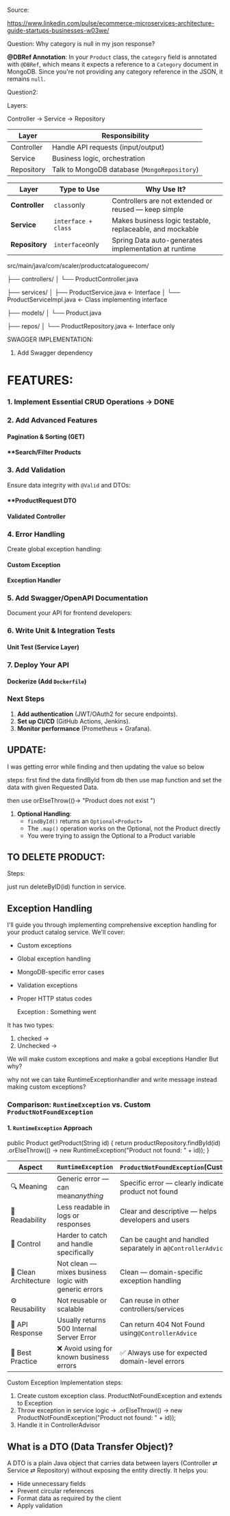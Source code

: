 Source:

https://www.linkedin.com/pulse/ecommerce-microservices-architecture-guide-startups-businesses-w03we/

Question: Why category is null in my json response?

**@DBRef Annotation**: In your `Product` class, the `category` field is annotated with `@DBRef`, which means it expects a reference to a `Category` document in MongoDB. Since you're not providing any category reference in the JSON, it remains `null`.

Question2:

Layers:

Controller -> Service -> Repository


| Layer      | Responsibility                                     |
| ---------- | -------------------------------------------------- |
| Controller | Handle API requests (input/output)                 |
| Service    | Business logic, orchestration                      |
| Repository | Talk to MongoDB database (`MongoRepository`)<br /> |


| Layer          | Type to Use         | Why Use It?                                              |
| -------------- | ------------------- | -------------------------------------------------------- |
| **Controller** | `class`only         | Controllers are not extended or reused — keep simple    |
| **Service**    | `interface + class` | Makes business logic testable, replaceable, and mockable |
| **Repository** | `interface`only     | Spring Data auto-generates implementation at runtime     |

src/main/java/com/scaler/productcatalogueecom/

├── controllers/
│   └── ProductController.java

├── services/
│   ├── ProductService.java         ← Interface
│   └── ProductServiceImpl.java     ← Class implementing interface

├── models/
│   └── Product.java

├── repos/
│   └── ProductRepository.java      ← Interface only

SWAGGER IMPLEMENTATION:

1. Add Swagger dependency

# FEATURES:

### **1. Implement Essential CRUD Operations   ->  DONE**

### **2. Add Advanced Features**

#### **Pagination & Sorting (GET)**

#### **Search/Filter Products

### **3. Add Validation**

Ensure data integrity with `@Valid` and DTOs:

#### **ProductRequest DTO

#### **Validated Controller**

### **4. Error Handling**

Create global exception handling:

#### **Custom Exception**

#### **Exception Handler**

### **5. Add Swagger/OpenAPI Documentation**

Document your API for frontend developers:

### **6. Write Unit & Integration Tests**

#### **Unit Test (Service Layer)**

### **7. Deploy Your API**

#### **Dockerize (Add `Dockerfile`)**

### **Next Steps**

1. **Add authentication** (JWT/OAuth2 for secure endpoints).
2. **Set up CI/CD** (GitHub Actions, Jenkins).
3. **Monitor performance** (Prometheus + Grafana).

## UPDATE:

I was getting error while finding and then updating the value so below

steps: first find the data findById from db then use map function and set the data with given Requested Data.

then use orElseThrow(()-> "Product does not exist ")

1. **Optional Handling**:
   * `findById()` returns an `Optional<Product>`
   * The `.map()` operation works on the Optional, not the Product directly
   * You were trying to assign the Optional to a Product variable

## TO DELETE PRODUCT:

Steps:

just run deleteByID(id) function in service.

## Exception Handling

I'll guide you through implementing comprehensive exception handling for your product catalog service. We'll cover:

* Custom exceptions
* Global exception handling
* MongoDB-specific error cases
* Validation exceptions
* Proper HTTP status codes

  Exception : Something went

It has two types:

1. checked ->
2. Unchecked ->

We will make custom exceptions and make a gobal exceptions Handler But why?

why not we can take RuntimeExceptionhandler and write message instead making custom exceptions?

### **Comparison: `RuntimeException` vs. Custom `ProductNotFoundException`**

#### **1. `RuntimeException` Approach**

public Product getProduct(String id) {
return productRepository.findById(id)
.orElseThrow(() -> new RuntimeException("Product not found: " + id));
}


| Aspect                | `RuntimeException`                                    | `ProductNotFoundException`(Custom)                           |
| --------------------- | ----------------------------------------------------- | ------------------------------------------------------------ |
| 🔍 Meaning            | Generic error — can mean*anything*                   | Specific error — clearly indicates product not found        |
| 📘 Readability        | Less readable in logs or responses                    | Clear and descriptive — helps developers and users          |
| 🎯 Control            | Harder to catch and handle specifically               | Can be caught and handled separately in a`@ControllerAdvice` |
| 🧹 Clean Architecture | Not clean — mixes business logic with generic errors | Clean — domain-specific exception handling                  |
| ⚙️ Reusability      | Not reusable or scalable                              | Can reuse in other controllers/services                      |
| 🛑 API Response       | Usually returns 500 Internal Server Error             | Can return 404 Not Found using`@ControllerAdvice`            |
| 📂 Best Practice      | ❌ Avoid using for known business errors              | ✅ Always use for expected domain-level errors               |

Custom Exception Implementation steps:

1. Create custom exception class. ProductNotFoundException and extends to Exception
2. Throw exception in service logic -> .orElseThrow(() -> new ProductNotFoundException("Product not found: " + id));
3. Handle it in ControllerAdvisor


## What is a DTO (Data Transfer Object)?

A DTO is a plain Java object that carries data between layers (Controller ⇄ Service ⇄ Repository) without exposing the entity directly.
It helps you:

* Hide unnecessary fields
* Prevent circular references
* Format data as required by the client
* Apply validation
